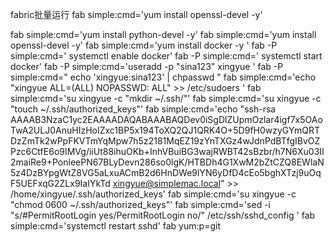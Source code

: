 fabric批量运行
fab simple:cmd='yum install openssl-devel -y'

fab simple:cmd='yum install python-devel -y'
fab simple:cmd='yum install openssl-devel -y'
fab simple:cmd='yum install docker -y '
fab -P simple:cmd=' systemctl enable docker'
fab -P simple:cmd=' systemctl start docker'
fab -P simple:cmd='useradd -p "sina123" xingyue '
fab -P simple:cmd=" echo 'xingyue:sina123' | chpasswd " 
fab simple:cmd='echo "xingyue ALL\=(ALL)   NOPASSWD: ALL" >> /etc/sudoers '
fab simple:cmd='su xingyue -c "mkdir ~/.ssh/"'
fab simple:cmd='su xingyue -c "touch ~/.ssh/authorized_keys"'
fab simple:cmd='echo "ssh-rsa AAAAB3NzaC1yc2EAAAADAQABAAABAQDev0iSgDlZUpmOzlar4igf7x5OAoTwA2ULJ0AnuHIzHoIZxc1BP5x194ToXQ2QJ1QRK4O+5D9fH0wzyGYmQRTDzZmTk2wPpFKVTmYqMpw7h5z2181MqEZ19zYnTXGz4wJdnPdBTfgIBvOZPzc6CtfE6o9IMVg/iiUt88ihuOKb+InhVBuiBG3wajRWBT42sBzbr/h7N6Xu03II2maiRe9+PonleePN67BLyDevn286so0lgK/HTBDh4G1XwM2bZtCZQ8EWlaN5z4DzBYpgWtZ8VG5aLxuACmB2d6HnDWe9lYN6yDfD4cEo5bghXTzj9uOqF5UEFxqG2ZLx9IaIYkTd xingyue@simplemac.local" >> /home/xingyue/.ssh/authorized_keys'
fab simple:cmd='su xingyue -c "chmod 0600  ~/.ssh/authorized_keys"'
fab simple:cmd='sed -i "s/#PermitRootLogin yes/PermitRootLogin no/" /etc/ssh/sshd_config '
fab simple:cmd='systemctl restart sshd'
fab yum:p=git
